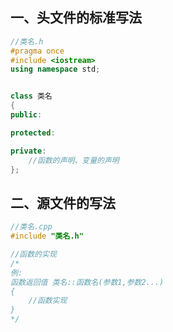 ## 一、头文件的标准写法
```cpp
//类名.h
#pragma once
#include <iostream>
using namespace std;


class 类名
{
public:

protected:

private:
	//函数的声明、变量的声明
};
```

## 二、源文件的写法
```cpp
//类名.cpp
#include "类名.h"

//函数的实现
/*
例:
函数返回值 类名::函数名(参数1,参数2...)
{
	//函数实现
}
*/

```